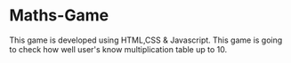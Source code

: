 # Maths-Game
This game is developed using HTML,CSS &amp; Javascript. This game is going to check how well user's know multiplication table up to 10.
